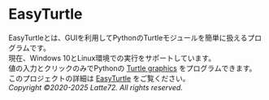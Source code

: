 # EasyTurtle  
EasyTurtleとは、GUIを利用してPythonのTurtleモジュールを簡単に扱えるプログラムです。  
現在、Windows 10とLinux環境での実行をサポートしています。  
値の入力とクリックのみでPythonの [Turtle graphics](https://docs.python.org/ja/3/library/turtle.html) をプログラムできます。  
このプロジェクトの詳細は [EasyTurtle](https://easyturtle.latte72.net/) をご覧ください。  
*Copyright ©2020-2025 Latte72. All rights reserved.*  
